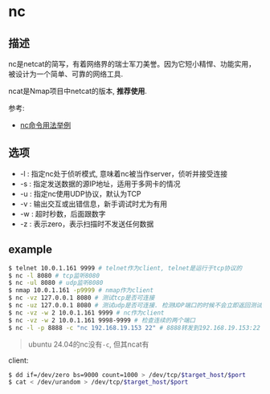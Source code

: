 # nc

## 描述

nc是netcat的简写，有着网络界的瑞士军刀美誉。因为它短小精悍、功能实用，被设计为一个简单、可靠的网络工具.

ncat是Nmap项目中netcat的版本, **推荐使用**.

参考:
- [nc命令用法举例](https://www.cnblogs.com/nmap/p/6148306.html)

## 选项

- -l : 指定nc处于侦听模式, 意味着nc被当作server，侦听并接受连接
- -s : 指定发送数据的源IP地址，适用于多网卡的情况
- -u : 指定nc使用UDP协议，默认为TCP
- -v : 输出交互或出错信息，新手调试时尤为有用
- -w : 超时秒数，后面跟数字
- -z : 表示zero，表示扫描时不发送任何数据

## example
```bash
$ telnet 10.0.1.161 9999 # telnet作为client, telnet是运行于tcp协议的
$ nc -l 8080 # tcp监听8080
$ nc -ul 8080 # udp监听8080
$ nmap 10.0.1.161 -p9999 # nmap作为client
$ nc -vz 127.0.0.1 8080 # 测试tcp是否可连接
$ nc -uz 127.0.0.1 8080 # 测试udp是否可连接. 检测UDP端口的时候不会立即返回测试结果，可能需要等待几秒钟
$ nc -vz -w 2 10.0.1.161 9999 # nc作为client
$ nc -vz -w 2 10.0.1.161 9998-9999 # 检查连续的两个端口
$ nc -l -p 8888 -c "nc 192.168.19.153 22" # 8888转发到192.168.19.153:22
```

> ubuntu 24.04的nc没有`-c`, 但其ncat有

client:
```bash
$ dd if=/dev/zero bs=9000 count=1000 > /dev/tcp/$target_host/$port
$ cat < /dev/urandom > /dev/tcp/$target_host/$port
```